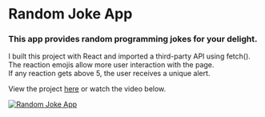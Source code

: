 
# Random Joke App

### This app provides random programming jokes for your delight.

I built this project with React and imported a third-party API using fetch().  
The reaction emojis allow more user interaction with the page.  
If any reaction gets above 5, the user receives a unique alert.

View the project [here](https://getjokes.netlify.com) or watch the video below.

[![Random Joke App](http://img.youtube.com/vi/pTvgmmzq67s/0.jpg)](http://www.youtube.com/watch?v=pTvgmmzq67s "Random Joke App")
